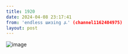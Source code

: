 ```yaml
---
title: 1920
date: 2024-04-08 23:17:41
from: 'endless шизing ⍼' (channel1162404975)
layout: post
---
```


![image](photos/photo_301@08-04-2024_23-17-41.jpg)


